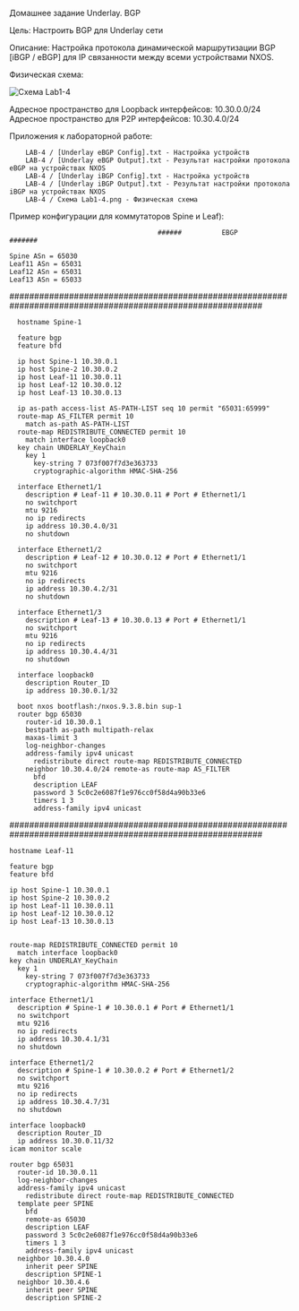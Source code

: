 Домашнее задание Underlay. BGP

Цель: Настроить BGP для Underlay сети

Описание: Настройка протокола динамической маршрутизации BGP [iBGP / eBGP] для IP связанности между всеми устройствами NXOS.

Физическая схема: 

![Схема Lab1-4](https://github.com/tumanov-va/COD-Network-Design/assets/134439784/15c8eded-1473-4809-99cc-d673ce9cb9fa)

  Адресное пространство для Loopback интерфейсов: 10.30.0.0/24
  Адресное пространство для P2P интерфейсов: 10.30.4.0/24

Приложения к лабораторной работе:
  
        LAB-4 / [Underlay eBGP Config].txt - Настройка устройств
        LAB-4 / [Underlay eBGP Output].txt - Результат настройки протокола eBGP на устройствах NXOS
        LAB-4 / [Underlay iBGP Config].txt - Настройка устройств
        LAB-4 / [Underlay iBGP Output].txt - Результат настройки протокола iBGP на устройствах NXOS
        LAB-4 / Схема Lab1-4.png - Физическая схема
 
                                
Пример конфигурации для коммутаторов Spine и Leaf):

                                         ######          EBGP         #######

    Spine ASn = 65030
    Leaf11 ASn = 65031
    Leaf12 ASn = 65031
    Leaf13 ASn = 65033

###########################################################################################################

      hostname Spine-1
      
      feature bgp
      feature bfd
      
      ip host Spine-1 10.30.0.1
      ip host Spine-2 10.30.0.2
      ip host Leaf-11 10.30.0.11
      ip host Leaf-12 10.30.0.12
      ip host Leaf-13 10.30.0.13
            
      ip as-path access-list AS-PATH-LIST seq 10 permit "65031:65999"
      route-map AS_FILTER permit 10
        match as-path AS-PATH-LIST 
      route-map REDISTRIBUTE_CONNECTED permit 10
        match interface loopback0 
      key chain UNDERLAY_KeyChain
        key 1
          key-string 7 073f007f7d3e363733
          cryptographic-algorithm HMAC-SHA-256
      
      interface Ethernet1/1
        description # Leaf-11 # 10.30.0.11 # Port # Ethernet1/1
        no switchport
        mtu 9216
        no ip redirects
        ip address 10.30.4.0/31
        no shutdown
      
      interface Ethernet1/2
        description # Leaf-12 # 10.30.0.12 # Port # Ethernet1/1
        no switchport
        mtu 9216
        no ip redirects
        ip address 10.30.4.2/31
        no shutdown
      
      interface Ethernet1/3
        description # Leaf-13 # 10.30.0.13 # Port # Ethernet1/1
        no switchport
        mtu 9216
        no ip redirects
        ip address 10.30.4.4/31
        no shutdown
      
      interface loopback0
        description Router_ID
        ip address 10.30.0.1/32
      
      boot nxos bootflash:/nxos.9.3.8.bin sup-1
      router bgp 65030
        router-id 10.30.0.1
        bestpath as-path multipath-relax
        maxas-limit 3
        log-neighbor-changes
        address-family ipv4 unicast
          redistribute direct route-map REDISTRIBUTE_CONNECTED
        neighbor 10.30.4.0/24 remote-as route-map AS_FILTER
          bfd
          description LEAF
          password 3 5c0c2e6087f1e976cc0f58d4a90b33e6
          timers 1 3
          address-family ipv4 unicast

###########################################################################################################
 
    hostname Leaf-11
    
    feature bgp
    feature bfd
    
    ip host Spine-1 10.30.0.1
    ip host Spine-2 10.30.0.2
    ip host Leaf-11 10.30.0.11
    ip host Leaf-12 10.30.0.12
    ip host Leaf-13 10.30.0.13
    
    
    route-map REDISTRIBUTE_CONNECTED permit 10
      match interface loopback0 
    key chain UNDERLAY_KeyChain
      key 1
        key-string 7 073f007f7d3e363733
        cryptographic-algorithm HMAC-SHA-256
    
    interface Ethernet1/1
      description # Spine-1 # 10.30.0.1 # Port # Ethernet1/1
      no switchport
      mtu 9216
      no ip redirects
      ip address 10.30.4.1/31
      no shutdown
    
    interface Ethernet1/2
      description # Spine-1 # 10.30.0.2 # Port # Ethernet1/2
      no switchport
      mtu 9216
      no ip redirects
      ip address 10.30.4.7/31
      no shutdown
    
    interface loopback0
      description Router_ID
      ip address 10.30.0.11/32
    icam monitor scale
    
    router bgp 65031
      router-id 10.30.0.11
      log-neighbor-changes
      address-family ipv4 unicast
        redistribute direct route-map REDISTRIBUTE_CONNECTED
      template peer SPINE
        bfd
        remote-as 65030
        description LEAF
        password 3 5c0c2e6087f1e976cc0f58d4a90b33e6
        timers 1 3
        address-family ipv4 unicast
      neighbor 10.30.4.0
        inherit peer SPINE
        description SPINE-1
      neighbor 10.30.4.6
        inherit peer SPINE
        description SPINE-2

                                         
